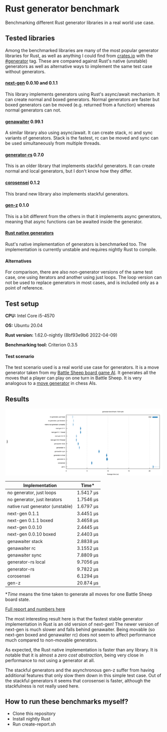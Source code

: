 # Rust generator benchmark

Benchmarking different Rust generator libraries in a real world use case.

## Tested libraries

Among the benchmarked libraries are many of the most popular generator libraries for Rust, as well as anything I could find from [crates.io](https://crates.io/) with the [#generator](https://crates.io/keywords/generator) tag. These are compared against Rust's native (unstable) generators as well as alternative ways to implement the same test case without generators.

#### [next-gen](https://crates.io/crates/next-gen) 0.0.10 and 0.1.1

This library implements generators using Rust's async/await mechanism. It can create normal and boxed generators. Normal generators are faster but boxed generators can be moved (e.g. returned from a function) whereas normal generators can not.

#### [genawaiter](https://crates.io/crates/genawaiter) 0.99.1

A similar library also using async/await. It can create stack, rc and sync variants of generators. Stack is the fastest, rc can be moved and sync can be used simultaneously from multiple threads.

#### [generator-rs](https://crates.io/crates/generator) 0.7.0

This is an older library that implements stackful generators. It can create normal and local generators, but I don't know how they differ.

#### [corosensei](https://crates.io/crates/corosensei) 0.1.2

This brand new library also implements stackful generators.

#### [gen-z](https://crates.io/crates/gen-z) 0.1.0

This is a bit different from the others in that it implements async generators, meaning that async functions can be awaited inside the generator.

#### [Rust native generators](https://doc.rust-lang.org/beta/unstable-book/language-features/generators.html)

Rust's native implementation of generators is benchmarked too. The implementation is currently unstable and requires nightly Rust to compile.

#### Alternatives

For comparison, there are also non-generator versions of the same test case, one using iterators and another using just loops. The loop version can not be used to replace generators in most cases, and is included only as a point of reference.

## Test setup

**CPU:** Intel Core i5-4570

**OS:** Ubuntu 20.04

**Rust version:** 1.62.0-nightly (8bf93e9b6 2022-04-09)

**Benchmarking tool:** Criterion 0.3.5

#### Test scenario

The test scenario used is a real world use case for generators. It is a move generator taken from my [Battle Sheep board game AI](https://github.com/Tuupertunut/BattleSheepSolver). It generates all the moves that a player can play on one turn in Battle Sheep. It is very analogous to a [move generator](https://www.chessprogramming.org/Move_Generation) in chess AIs.

## Results

![violin plot of results](report/generator-benchmark/report/violin.svg)

| Implementation                   | Time\*    |
| -------------------------------- | --------- |
| no generator, just loops         | 1.5417 μs |
| no generator, just iterators     | 1.7546 μs |
| native rust generator (unstable) | 1.6797 μs |
| next-gen 0.1.1                   | 3.4451 μs |
| next-gen 0.1.1 boxed             | 3.4658 μs |
| next-gen 0.0.10                  | 2.4445 μs |
| next-gen 0.0.10 boxed            | 2.4403 μs |
| genawaiter stack                 | 2.8838 μs |
| genawaiter rc                    | 3.1552 μs |
| genawaiter sync                  | 7.8809 μs |
| generator-rs local               | 9.7056 μs |
| generator-rs                     | 9.7822 μs |
| corosensei                       | 6.1294 μs |
| gen-z                            | 20.874 μs |

\*_Time_ means the time taken to generate all moves for one Battle Sheep board state.

[Full report and numbers here](https://tuupertunut.github.io/rust-generator-benchmark/report/generator-benchmark/report/index.html)

The most interesting result here is that the fastest stable generator implementation in Rust is an old version of next-gen! The newer version of next-gen is much slower and falls behind genawaiter. Being movable (so next-gen boxed and genawaiter rc) does not seem to affect performance much compared to non-movable generators.

As expected, the Rust native implementation is faster than any library. It is notable that it is almost a _zero cost abstraction_, being very close in performance to not using a generator at all.

The stackful generators and the asynchronous gen-z suffer from having additional features that only slow them down in this simple test case. Out of the stackful generators it seems that corosensei is faster, although the stackfulness is not really used here.

## How to run these benchmarks myself?

- Clone this repository
- Install nightly Rust
- Run create-report.sh
